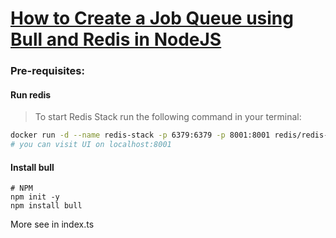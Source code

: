 # [How to Create a Job Queue using Bull and Redis in NodeJS](https://dev.to/franciscomendes10866/how-to-create-a-job-queue-using-bull-and-redis-in-nodejs-20ck)

### Pre-requisites:

#### Run redis
> To start Redis Stack run the following command in your terminal:

```sh
docker run -d --name redis-stack -p 6379:6379 -p 8001:8001 redis/redis-stack:latest
# you can visit UI on localhost:8001
```

#### Install bull
```shell
# NPM
npm init -y
npm install bull
```
More see in index.ts


